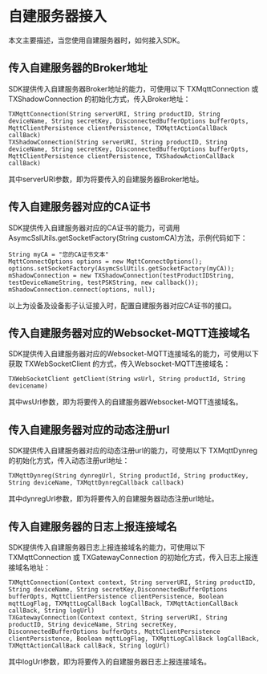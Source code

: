 # 自建服务器接入

本文主要描述，当您使用自建服务器时，如何接入SDK。

## 传入自建服务器的Broker地址
SDK提供传入自建服务器Broker地址的能力，可使用以下 TXMqttConnection 或 TXShadowConnection 的初始化方式，传入Broker地址：

```
TXMqttConnection(String serverURI, String productID, String deviceName, String secretKey, DisconnectedBufferOptions bufferOpts, MqttClientPersistence clientPersistence, TXMqttActionCallBack callBack)
TXShadowConnection(String serverURI, String productID, String deviceName, String secretKey, DisconnectedBufferOptions bufferOpts, MqttClientPersistence clientPersistence, TXShadowActionCallBack callBack)
```

其中serverURI参数，即为将要传入的自建服务器Broker地址。

## 传入自建服务器对应的CA证书

SDK提供传入自建服务器对应的CA证书的能力，可调用AsymcSslUtils.getSocketFactory(String customCA)方法，示例代码如下：

```
String myCA = "您的CA证书文本"
MqttConnectOptions options = new MqttConnectOptions();
options.setSocketFactory(AsymcSslUtils.getSocketFactory(myCA));
mShadowConnection = new TXShadowConnection(testProductIDString, testDeviceNameString, testPSKString, new callback());
mShadowConnection.connect(options, null);
```

以上为设备及设备影子认证接入时，配置自建服务器对应CA证书的接口。

## 传入自建服务器对应的Websocket-MQTT连接域名

SDK提供传入自建服务器对应的Websocket-MQTT连接域名的能力，可使用以下获取 TXWebSocketClient 的方式，传入Websocket-MQTT连接域名：

```
TXWebSocketClient getClient(String wsUrl, String productId, String devicename)
```

其中wsUrl参数，即为将要传入的自建服务器Websocket-MQTT连接域名。

## 传入自建服务器对应的动态注册url

SDK提供传入自建服务器对应的动态注册url的能力，可使用以下 TXMqttDynreg 的初始化方式，传入动态注册url地址：

```
TXMqttDynreg(String dynregUrl, String productId, String productKey, String deviceName, TXMqttDynregCallback callback)
```

其中dynregUrl参数，即为将要传入的自建服务器动态注册url地址。

## 传入自建服务器的日志上报连接域名
SDK提供传入自建服务器日志上报连接域名的能力，可使用以下 TXMqttConnection 或 TXGatewayConnection 的初始化方式，传入日志上报连接域名地址：

```
TXMqttConnection(Context context, String serverURI, String productID, String deviceName, String secretKey,DisconnectedBufferOptions bufferOpts, MqttClientPersistence clientPersistence, Boolean mqttLogFlag, TXMqttLogCallBack logCallBack, TXMqttActionCallBack callBack, String logUrl)
TXGatewayConnection(Context context, String serverURI, String productID, String deviceName, String secretKey, DisconnectedBufferOptions bufferOpts, MqttClientPersistence clientPersistence, Boolean mqttLogFlag, TXMqttLogCallBack logCallBack, TXMqttActionCallBack callBack, String logUrl)
```

其中logUrl参数，即为将要传入的自建服务器日志上报连接域名。
